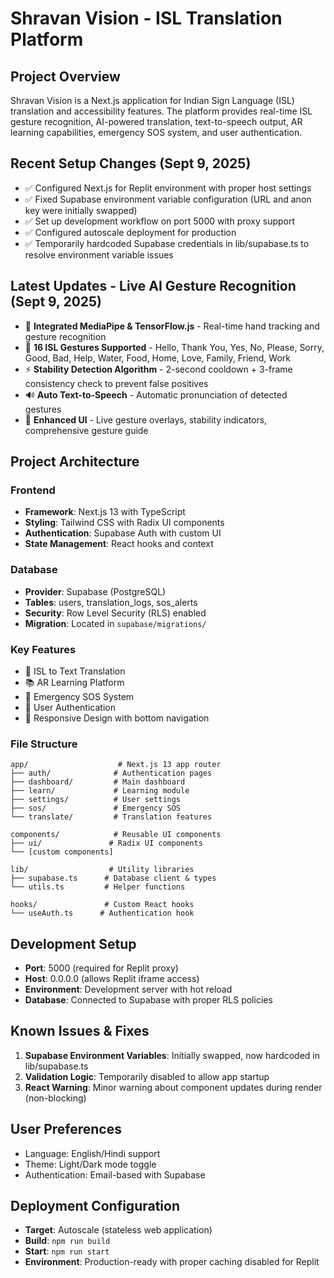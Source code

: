 # Shravan Vision - ISL Translation Platform

## Project Overview
Shravan Vision is a Next.js application for Indian Sign Language (ISL) translation and accessibility features. The platform provides real-time ISL gesture recognition, AI-powered translation, text-to-speech output, AR learning capabilities, emergency SOS system, and user authentication.

## Recent Setup Changes (Sept 9, 2025)
- ✅ Configured Next.js for Replit environment with proper host settings
- ✅ Fixed Supabase environment variable configuration (URL and anon key were initially swapped)
- ✅ Set up development workflow on port 5000 with proxy support
- ✅ Configured autoscale deployment for production
- ✅ Temporarily hardcoded Supabase credentials in lib/supabase.ts to resolve environment variable issues

## Latest Updates - Live AI Gesture Recognition (Sept 9, 2025)
- 🚀 **Integrated MediaPipe & TensorFlow.js** - Real-time hand tracking and gesture recognition
- 🎯 **16 ISL Gestures Supported** - Hello, Thank You, Yes, No, Please, Sorry, Good, Bad, Help, Water, Food, Home, Love, Family, Friend, Work
- ⚡ **Stability Detection Algorithm** - 2-second cooldown + 3-frame consistency check to prevent false positives
- 🔊 **Auto Text-to-Speech** - Automatic pronunciation of detected gestures
- 🎨 **Enhanced UI** - Live gesture overlays, stability indicators, comprehensive gesture guide

## Project Architecture

### Frontend
- **Framework**: Next.js 13 with TypeScript
- **Styling**: Tailwind CSS with Radix UI components
- **Authentication**: Supabase Auth with custom UI
- **State Management**: React hooks and context

### Database
- **Provider**: Supabase (PostgreSQL)
- **Tables**: users, translation_logs, sos_alerts
- **Security**: Row Level Security (RLS) enabled
- **Migration**: Located in `supabase/migrations/`

### Key Features
- 🤟 ISL to Text Translation
- 📚 AR Learning Platform  
- 🚨 Emergency SOS System
- 🔐 User Authentication
- 📱 Responsive Design with bottom navigation

### File Structure
```
app/                    # Next.js 13 app router
├── auth/              # Authentication pages
├── dashboard/         # Main dashboard
├── learn/             # Learning module
├── settings/          # User settings
├── sos/               # Emergency SOS
└── translate/         # Translation features

components/            # Reusable UI components
├── ui/               # Radix UI components
└── [custom components]

lib/                  # Utility libraries
├── supabase.ts      # Database client & types
└── utils.ts         # Helper functions

hooks/               # Custom React hooks
└── useAuth.ts      # Authentication hook
```

## Development Setup
- **Port**: 5000 (required for Replit proxy)
- **Host**: 0.0.0.0 (allows Replit iframe access)
- **Environment**: Development server with hot reload
- **Database**: Connected to Supabase with proper RLS policies

## Known Issues & Fixes
1. **Supabase Environment Variables**: Initially swapped, now hardcoded in lib/supabase.ts
2. **Validation Logic**: Temporarily disabled to allow app startup
3. **React Warning**: Minor warning about component updates during render (non-blocking)

## User Preferences
- Language: English/Hindi support
- Theme: Light/Dark mode toggle
- Authentication: Email-based with Supabase

## Deployment Configuration
- **Target**: Autoscale (stateless web application)
- **Build**: `npm run build`
- **Start**: `npm run start`
- **Environment**: Production-ready with proper caching disabled for Replit